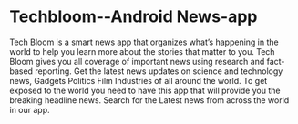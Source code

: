 # Techbloom--Android News-app

Tech Bloom is a smart news app that organizes what’s happening in the world to help you learn more about the stories that matter to you. Tech Bloom gives you all coverage of important news using research and fact-based reporting. Get the latest news updates on science and technology news, Gadgets Politics Film Industries of all around the world. To get exposed to the world you need to have this app that will provide you the breaking headline news. Search for the Latest news from across the world in our app.
